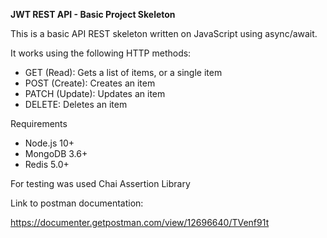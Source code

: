 **JWT REST API - Basic Project Skeleton**

This is a basic API REST skeleton written on JavaScript using async/await.

It works using the following HTTP methods:

* GET (Read): Gets a list of items, or a single item
* POST (Create): Creates an item
* PATCH (Update): Updates an item
* DELETE: Deletes an item

Requirements

* Node.js 10+
* MongoDB 3.6+
* Redis 5.0+


For testing was used Chai Assertion Library


Link to postman documentation:

https://documenter.getpostman.com/view/12696640/TVenf91t
 

